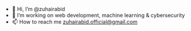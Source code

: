 - 👋 Hi, I’m @zuhairabid
- 👀 I’m working on web development, machine learning & cybersecurity
- 📫 How to reach me zuhairabid.official@gmail.com

<!---
zuhairabid/zuhairabid is a ✨ special ✨ repository because its `README.md` (this file) appears on your GitHub profile.
You can click the Preview link to take a look at your changes.
--->
